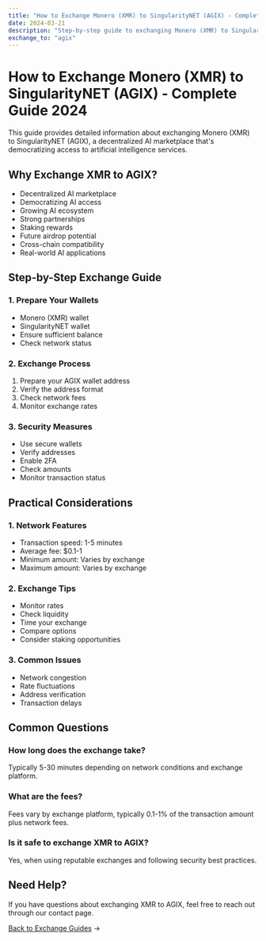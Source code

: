 ```yaml
---
title: "How to Exchange Monero (XMR) to SingularityNET (AGIX) - Complete Guide 2024"
date: 2024-03-21
description: "Step-by-step guide to exchanging Monero (XMR) to SingularityNET (AGIX). Learn about exchange methods, security measures, and AGIX's potential in decentralized AI marketplace."
exchange_to: "agix"
---
```


# How to Exchange Monero (XMR) to SingularityNET (AGIX) - Complete Guide 2024

This guide provides detailed information about exchanging Monero (XMR) to SingularityNET (AGIX), a decentralized AI marketplace that's democratizing access to artificial intelligence services.

## Why Exchange XMR to AGIX?

-   Decentralized AI marketplace
-   Democratizing AI access
-   Growing AI ecosystem
-   Strong partnerships
-   Staking rewards
-   Future airdrop potential
-   Cross-chain compatibility
-   Real-world AI applications

## Step-by-Step Exchange Guide

### 1. Prepare Your Wallets

-   Monero (XMR) wallet
-   SingularityNET wallet
-   Ensure sufficient balance
-   Check network status

### 2. Exchange Process

1. Prepare your AGIX wallet address
2. Verify the address format
3. Check network fees
4. Monitor exchange rates

### 3. Security Measures

-   Use secure wallets
-   Verify addresses
-   Enable 2FA
-   Check amounts
-   Monitor transaction status

## Practical Considerations

### 1. Network Features

-   Transaction speed: 1-5 minutes
-   Average fee: $0.1-1
-   Minimum amount: Varies by exchange
-   Maximum amount: Varies by exchange

### 2. Exchange Tips

-   Monitor rates
-   Check liquidity
-   Time your exchange
-   Compare options
-   Consider staking opportunities

### 3. Common Issues

-   Network congestion
-   Rate fluctuations
-   Address verification
-   Transaction delays

## Common Questions

### How long does the exchange take?

Typically 5-30 minutes depending on network conditions and exchange platform.

### What are the fees?

Fees vary by exchange platform, typically 0.1-1% of the transaction amount plus network fees.

### Is it safe to exchange XMR to AGIX?

Yes, when using reputable exchanges and following security best practices.

## Need Help?

If you have questions about exchanging XMR to AGIX, feel free to reach out through our contact page.

[Back to Exchange Guides](/exchanges/) →
